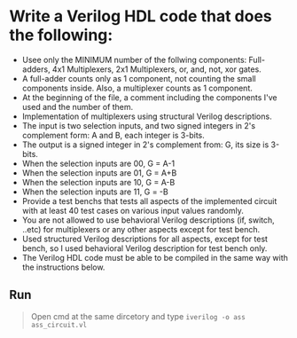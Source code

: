 # Write a Verilog HDL code that does the following:


* Usee only the MINIMUM number of the follwing components: Full-adders, 4x1 Multiplexers, 2x1 Multiplexers, or, and, not, xor gates.
* A full-adder counts only as 1 component, not counting the small components inside. Also, a multiplexer counts as 1 component.
* At the beginning of the file, a comment including the components I've used and the number of them.
* Implementation of multiplexers using structural Verilog descriptions.
* The input is two selection inputs, and two signed integers in 2's complement form: A and B, each integer is 3-bits.
* The output is a signed integer in 2's complement from: G, its size is 3-bits.
* When the selection inputs are 00, G = A-1
* When the selection inputs are 01, G = A+B
* When the selection inputs are 10, G = A-B
* When the selection inputs are 11, G = -B
* Provide a test benchs that tests all aspects of the implemented circuit with at least 40 test cases on various input values randomly.
* You are not allowed to use behavioral Verilog descriptions (if, switch, ..etc) for multiplexers or any other aspects except for test bench.
* Used structured Verilog descriptions for all aspects, except for test bench, so I used behavioral Verilog description for test bench only.
* The Verilog HDL code must be able to be compiled in the same way with the instructions below.

## Run

> Open cmd at the same dircetory and type ``` iverilog -o ass ass_circuit.vl ```
